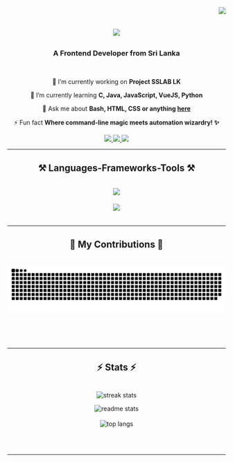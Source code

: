 <img align="right" src="https://visitor-badge.laobi.icu/badge?page_id=noobconner21.noobconner21" />

<h1 align="center">
    <img src="https://readme-typing-svg.herokuapp.com/?font=Righteous&size=35&center=true&vCenter=true&width=500&height=70&duration=4000&lines=Hi+There!+👋;+I'm+Shay+Cormac!;" />
</h1>

<h3 align="center">A Frontend Developer from Sri Lanka </h3>

<br/>

<div align="center">
 
 🔭 I’m currently working on **Project SSLAB LK**
 
 🌱 I’m currently learning **C, Java, JavaScript, VueJS, Python**

💬 Ask me about **Bash, HTML, CSS or anything [here](https://github.com/noobconner21/noobconner21/issues)**

⚡ Fun fact **Where command-line magic meets automation wizardry! ✨**

 </div>
 
<div align="center"> 
  <a href="mailto:sslablk@proton.me">
    <img src="https://img.shields.io/badge/Gmail-333333?style=for-the-badge&logo=gmail&logoColor=red" />
  </a>
  <a href="https://linkedin.com/in/vimukthi-lakshan21" target="_blank">
    <img src="https://img.shields.io/badge/LinkedIn-0077B5?style=for-the-badge&logo=linkedin&logoColor=white" target="_blank" />
  </a>
  <a href="https://noobconner21.github.io/portfolio/" target="_blank">
     <img src="https://img.shields.io/badge/Portfolio-FF5722?style=for-the-badge&logo=todoist&logoColor=white" target="_blank" /> <!-- sqlite, safari, google-chrome are other good icon options -->
  </a>
</div>

 <hr/>
 
<h2 align="center">⚒️ Languages-Frameworks-Tools ⚒️</h2>
<br/>
<div align="center">
    <img src="https://skillicons.dev/icons?i=bash,c,html,css,bootstrap,vue,js,py,java"/>
</div>
<br>
<div align="center">
    <img src="https://skillicons.dev/icons?i=arch,kali,androidstudio,aws,azure,cloudflare,git,ai,ps,vscode"/>
</div>

<br/>
<hr/>

<div align="center">
  <h2>🐍 My Contributions 🐍</h2>
  <br>
  <img alt="snake eating my contributions" src="https://raw.githubusercontent.com/noobconner21/noobconner21/output/github-contribution-grid-snake.svg" />
  
  <br/><br/><br/>
</div>

<hr/>

<h2 align="center">⚡ Stats ⚡</h2>
<br>
<div align=center>
  <img width=390 src="https://github-readme-streak-stats-salesp07.vercel.app/?user=noobconner21&count_private=true&theme=react&border_radius=10" alt="streak stats"/><p> </p>
  <img width=390 src="https://github-readme-stats-salesp07.vercel.app/api?username=noobconner21&count_private=true&show_icons=true&theme=react&rank_icon=github&border_radius=10" alt="readme stats" />
  <br/>
  <br>
  <img width=325 align="center" src="https://github-readme-stats-salesp07.vercel.app/api/top-langs/?username=noobconner21&hide=HTML&langs_count=8&layout=compact&theme=react&border_radius=10&size_weight=0.5&count_weight=0.5&exclude_repo=github-readme-stats" alt="top langs" />
</div>

<br/><br/>

<hr/>

<br/>

<!-- <div align="center">
<a href='https://ko-fi.com/V7V4RAK9C' target='_blank'><img height='64' style='border:0px;height:64px;' src='https://storage.ko-fi.com/cdn/kofi1.png?v=3' border='0' alt='Buy Me a Coffee at ko-fi.com' /></a>
</div> -->

<br/>
